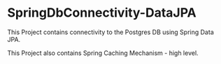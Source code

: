 # SpringDbConnectivity-DataJPA

This Project contains connectivity to the Postgres DB using Spring Data JPA.

This Project also contains Spring Caching Mechanism - high level.
